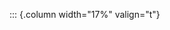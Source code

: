 <!-- Copyright (C) 2024  Kevin Sandom -->
<!-- Begin a new column of width 17%. -->

::: {.column width="17%" valign="t"}

